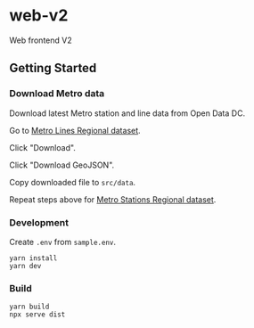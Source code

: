 # web-v2

Web frontend V2

## Getting Started

### Download Metro data

Download latest Metro station and line data from Open Data DC.

Go to [Metro Lines Regional
dataset](https://opendata.dc.gov/datasets/ead6291a71874bf8ba332d135036fbda_58/explore).

Click "Download".

Click "Download GeoJSON".

Copy downloaded file to `src/data`.

Repeat steps above for [Metro Stations Regional
dataset](https://opendata.dc.gov/datasets/DCGIS::metro-stations-regional/explore).


### Development

Create `.env` from `sample.env`.

```
yarn install
yarn dev
```

### Build

```
yarn build
npx serve dist
```
